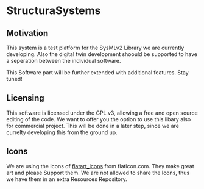 # StructuraSystems

## Motivation

This system is a test platform for the SysMLv2 Library we are currently developing. Also the digital twin development shoould be supported to have a seperation between the individual software.

This Software part will be further extended with additional features. Stay tuned!

## Licensing

This software is licensed under the GPL v3, allowing a free and open source editing of the code. We want to offer you the option to use this libary also for commercial project. This will be done in a later step, since we are currelty developing this from the ground up.

## Icons

We are using the Icons of [flatart_icons](https://www.flaticon.com/de/autoren/flatart-icons) from flaticon.com. They make great art and please Support them. We are not allowed to share the Icons, thus we have them in an extra Resources Repository.